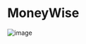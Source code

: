 # MoneyWise
![image](https://github.com/cyro17/MoneyWise/assets/91148357/3585ccd6-f593-490f-8a05-f7bf0e07043c)
